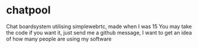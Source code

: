 # chatpool
Chat boardsystem utilising simplewebrtc, made when I was 15
You may take the code if you want it, just send me a github message, I want to get an idea of how many people are using my software
